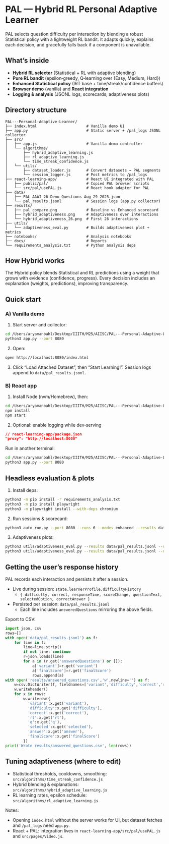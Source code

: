 
# PAL — Hybrid RL Personal Adaptive Learner

PAL selects question difficulty per interaction by blending a robust Statistical policy with a lightweight RL bandit. It adapts quickly, explains each decision, and gracefully falls back if a component is unavailable.

## What’s inside

- **Hybrid RL selector** (Statistical + RL with adaptive blending)
- **Pure RL bandit** (epsilon‑greedy, Q‑learning over {Easy, Medium, Hard})
- **Enhanced Statistical policy** (IRT base + time/streak/confidence buffers)
- **Browser demo** (vanilla) and **React integration**
- **Logging & analysis** (JSONL logs, scorecards, adaptiveness plots)

## Directory structure

```
PAL---Personal-Adaptive-Learner/
├── index.html                      # Vanilla demo UI
├── app.py                          # Static server + /pal_logs JSONL collector
├── src/
│   ├── app.js                      # Vanilla demo controller
│   └── algorithms/
│       ├── hybrid_adaptive_learning.js
│       ├── rl_adaptive_learning.js
│       └── time_streak_confidence.js
│   └── utils/
│       ├── dataset_loader.js       # Convert datasets → PAL segments
│       └── session_logger.js       # Post metrics to /pal_logs
├── react-learning-app/             # React UI integrated with PAL
│   ├── public/pal/                 # Copied PAL browser scripts
│   └── src/pal/usePAL.js           # React hook adapter for PAL
├── data/
│   ├── PAL AAAI 26 Demo Questions Aug 29 2025.json
│   └── pal_results.jsonl           # Session logs (app.py collector)
├── results/
│   ├── pal_compare.png             # Baseline vs Enhanced scorecard
│   ├── hybrid_adaptiveness.png     # Adaptiveness over interactions
│   └── hybrid_adaptiveness_26.png  # First 26 interactions
├── utils/
│   └── adaptiveness_eval.py        # Builds adaptiveness plot + metrics
├── notebooks/                      # Analysis notebooks
├── docs/                           # Reports
└── requirements_analysis.txt       # Python analysis deps
```

## How Hybrid works 

The Hybrid policy blends Statistical and RL predictions using a weight that grows with evidence (confidence, progress). Every decision includes an explanation (weights, predictions), improving transparency.

## Quick start

### A) Vanilla demo

1) Start server and collector:

```bash
cd /Users/aryamanbahl/Desktop/IIITH/M25/AIISC/PAL---Personal-Adaptive-Learner
python3 app.py --port 8080
```

2) Open:

```bash
open http://localhost:8080/index.html
```

3) Click “Load Attached Dataset”, then “Start Learning!”. Session logs append to `data/pal_results.jsonl`.

### B) React app

1) Install Node (nvm/Homebrew), then:

```bash
cd /Users/aryamanbahl/Desktop/IIITH/M25/AIISC/PAL---Personal-Adaptive-Learner/react-learning-app
npm install
npm start
```

2) Optional: enable logging while dev‑serving

```json
// react-learning-app/package.json
"proxy": "http://localhost:8080"
```

Run in another terminal:

```bash
cd /Users/aryamanbahl/Desktop/IIITH/M25/AIISC/PAL---Personal-Adaptive-Learner
python3 app.py --port 8080
```

## Headless evaluation & plots

1) Install deps:

```bash
python3 -m pip install -r requirements_analysis.txt
python3 -m pip install playwright
python3 -m playwright install --with-deps chromium
```

2) Run sessions & scorecard:

```bash
python3 auto_run.py --port 8080 --runs 6 --modes enhanced --results data/pal_results.jsonl --plot results/pal_compare.png
```

3) Adaptiveness plots:

```bash
python3 utils/adaptiveness_eval.py --results data/pal_results.jsonl --out results/hybrid_adaptiveness.png
python3 utils/adaptiveness_eval.py --results data/pal_results.jsonl --out results/hybrid_adaptiveness_26.png --limit 26
```

## Getting the user’s response history

PAL records each interaction and persists it after a session.

- Live during session: `state.learnerProfile.difficultyHistory`
  - `{ difficulty, correct, responseTime, scoreChange, questionText, selectedOption, correctAnswer }`
- Persisted per session: `data/pal_results.jsonl`
  - Each line includes `answeredQuestions` mirroring the above fields.

Export to CSV:

```python
import json, csv
rows=[]
with open('data/pal_results.jsonl') as f:
    for line in f:
        line=line.strip()
        if not line: continue
        r=json.loads(line)
        for a in (r.get('answeredQuestions') or []):
            a['variant']=r.get('variant')
            a['finalScore']=r.get('finalScore')
            rows.append(a)
with open('results/answered_questions.csv','w',newline='') as f:
    w=csv.DictWriter(f, fieldnames=['variant','difficulty','correct','rt','q','selected','answer','finalScore'])
    w.writeheader()
    for x in rows:
        w.writerow({
          'variant':x.get('variant'),
          'difficulty':x.get('difficulty'),
          'correct':x.get('correct'),
          'rt':x.get('rt'),
          'q':x.get('q'),
          'selected':x.get('selected'),
          'answer':x.get('answer'),
          'finalScore':x.get('finalScore')
        })
print('Wrote results/answered_questions.csv', len(rows))
```

## Tuning adaptiveness (where to edit)

- Statistical thresholds, cooldowns, smoothing: `src/algorithms/time_streak_confidence.js`
- Hybrid blending & explanations: `src/algorithms/hybrid_adaptive_learning.js`
- RL learning rates, epsilon schedule: `src/algorithms/rl_adaptive_learning.js`

Notes:

- Opening `index.html` without the server works for UI, but dataset fetches and `/pal_logs` need `app.py`.
- React + PAL: integration lives in `react-learning-app/src/pal/usePAL.js` and `src/pages/Video.js`.
